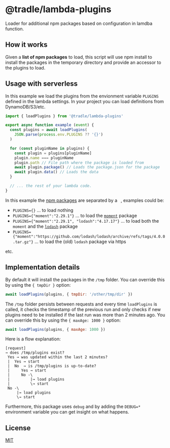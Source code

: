 # @tradle/lambda-plugins

Loader for additional npm packages based on configuration in lamdba function.

## How it works

Given a **list of npm packages** to load, this script will use npm install to
install the packages in the temporary directory and provide an accessor to the plugins to load.

## Usage with serverless

In this example we load the plugins from the envionment variable `PLUGINS` defined
in the lambda settings. In your project you can load definitions from DynamoDB/S3/etc.

```js
import { loadPlugins } from '@tradle/lambda-plugins'

export async function example (event) {
  const plugins = await loadPlugins(
    JSON.parse(process.env.PLUGINS ?? '{}')
  )

  for (const pluginName in plugins) {
    const plugin = plugins[pluginName]
    plugin.name === pluginName
    plugin.path // File path where the package is loaded from
    await plugin.package() // Loads the package.json for the package
    await plugin.data() // Loads the data
  }

  // ... the rest of your lambda code.
}
```

In this example the [npm packages][] are separated by a ` `, examples could be:

- `PLUGINS={}` ... to load nothing
- `PLUGINS={"moment":"2.29.1"}` ... to load the [`moment`](https://npmjs.com/package/moment) package
- `PLUGINS={"moment":"2.29.1", "lodash":"4.17.17"}` ... to load both the `moment` and the [`lodash`](https://npmjs.com/package/lodash) package
- `PLUGINS={"moment":"https://github.com/lodash/lodash/archive/refs/tags/4.0.0.tar.gz"}` ... to load the (old) `lodash` package via https

etc.

[npm packages]: https://docs.npmjs.com/cli/v7/commands/npm-install#description

## Implementation details

By default it will install the packages in the `/tmp` folder. You can override
this by using the `{ tmpDir }` option:

```js
await loadPlugins(plugins, { tmpDir: '/other/tmp/dir' })
```

The `/tmp` folder persists between requests and every time `loadPlugins` is called,
it checks the timestamp of the previous run and only checks if new plugins need to
be installed if the last run was more than 2 minutes ago. You can override this by
using the `{ maxAge: 1000 }` option:

```js
await loadPlugins(plugins, { maxAge: 1000 })
```

Here is a flow explanation:

```
[request]
→ does /tmp/plugins exist?
 Yes → was updated within the last 2 minutes?
 |  Yes → start
 |  No  → is /tmp/plugins is up-to-date?
 |     Yes → start
 |     No -\  
 |         |→ load plugins
 |         \→ start
 No -\
     |→ load plugins
     \→ start
```

Furthermore, this package uses `debug` and by adding the `DEBUG=*` environment
variable you can get insight on what happens.

## License

[MIT](./LICENSE)
